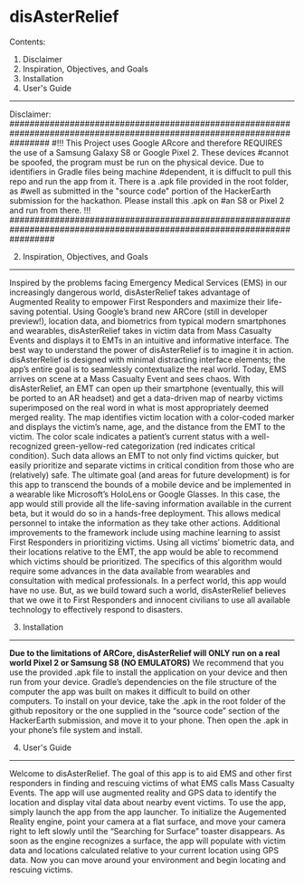 # disAsterRelief

Contents:
1. Disclaimer
2. Inspiration, Objectives, and Goals
3. Installation
4. User's Guide
-----------------------------------------------------------------------------------------------------------------------

Disclaimer:
########################################################################################################################
#!!! This Project uses Google ARcore and therefore REQUIRES the use of a Samsung Galaxy S8 or Google Pixel 2. These devices #cannot be spoofed, the program must be run on the physical device. Due to identifiers in Gradle files being machine #dependent, it is diffuclt to pull this repo and run the app from it. There is a .apk file provided in the root folder, as #well as submitted in the "source code" portion of the HackerEarth submission for the hackathon. Please install this .apk on #an S8 or Pixel 2 and run from there. !!!
#########################################################################################################################


2. Inspiration, Objectives, and Goals
-------------------------------------
  Inspired by the problems facing Emergency Medical Services (EMS) in our increasingly dangerous world, disAsterRelief takes advantage of Augmented Reality to empower First Responders and maximize their life-saving potential. Using Google’s brand new ARCore (still in developer preview!), location data, and biometrics from typical modern smartphones and wearables, disAsterRelief takes in victim data from Mass Casualty Events and displays it to EMTs in an intuitive and informative interface. 
	The best way to understand the power of disAsterRelief is to imagine it in action. disAsterRelief is designed with minimal distracting interface elements; the app’s entire goal is to seamlessly contextualize the real world. Today, EMS arrives on scene at a Mass Casualty Event and sees chaos. With disAsterRelief, an EMT can open up their smartphone (eventually, this will be ported to an AR headset) and get a data-driven map of nearby victims superimposed on the real word in what is most appropriately deemed merged reality. The map identifies victim location with a color-coded marker and displays the victim’s name, age, and the distance from the EMT to the victim. The color scale indicates a patient’s current status with a well-recognized green-yellow-red categorization (red indicates critical condition). Such data allows an EMT to not only find victims quicker, but easily prioritize and separate victims in critical condition from those who are (relatively) safe. 
	The ultimate goal (and areas for future development) is for this app to transcend the bounds of a mobile device and be implemented in a wearable like Microsoft’s HoloLens or Google Glasses. In this case, the app would still provide all the life-saving information available in the current beta, but it would do so in a hands-free deployment. This allows medical personnel to intake the information as they take other actions. Additional improvements to the framework include using machine learning to assist First Responders in prioritizing victims. Using all victims’ biometric data, and their locations relative to the EMT, the app would be able to recommend which victims should be prioritized. The specifics of this algorithm would require some advances in the data available from wearables and consultation with medical professionals. 
	In a perfect world, this app would have no use. But, as we build toward such a world, disAsterRelief believes that we owe it to First Responders and innocent civilians to use all available technology to effectively respond to disasters. 
 
 
3. Installation
---------------
**Due to the limitations of ARCore, disAsterRelief will ONLY run on a real world Pixel 2 or Samsung S8 (NO EMULATORS)**
We recommend that you use the provided .apk file to install the application on your device and then run from your device. Gradle’s dependencies on the file structure of the computer the app was built on makes it difficult to build on other computers. To install on your device, take the .apk in the root folder of the github repository or the one supplied in the “source code” section of the HackerEarth submission, and move it to your phone. Then open the .apk in your phone’s file system and install.

 
4. User's Guide
---------------
Welcome to disAsterRelief. The goal of this app is to aid EMS and other first responders in finding and rescuing victims of what EMS calls Mass Casualty Events. The app will use augmented reality and GPS data to identify the location and display vital data about nearby event victims.
To use the app, simply launch the app from the app launcher. To initialize the Augemented Reality engine, point your camera at a flat surface, and move your camera right to left slowly until the “Searching for Surface” toaster disappears. As soon as the engine recognizes a surface, the app will populate with victim data and locations calculated relative to your current location using GPS data. Now you can move around your environment and begin locating and rescuing victims. 

